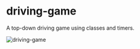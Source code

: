 # driving-game
A top-down driving game using classes and timers.

![driving-game](https://user-images.githubusercontent.com/7432943/27753148-5bb3ec9c-5d99-11e7-912c-f3eab0839c63.gif)
